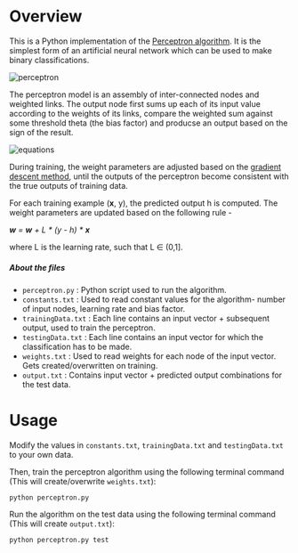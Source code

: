 # Overview
This is a Python implementation of the <a href="https://en.wikipedia.org/wiki/Perceptron#Learning_algorithm">Perceptron algorithm</a>. It is the simplest form of an artificial neural network which can be used to make binary classifications.

![perceptron](https://raw.githubusercontent.com/ckjoshi9/Perceptron/master/images/perceptron.png)

The perceptron model is an assembly of inter-connected nodes and weighted links. The output node first sums up each of its input value according to the weights of its links, compare the weighted sum against some threshold theta (the bias factor) and producse an output based on the sign of the result.

![equations](https://raw.githubusercontent.com/ckjoshi9/Perceptron/master/images/equations.png)

During training, the weight parameters are adjusted based on the <a href="https://en.wikipedia.org/wiki/Gradient_descent">gradient descent method</a>, until the outputs of the perceptron become consistent with the true outputs of training data.

For each training example (**x**, y), the predicted output h is computed. The weight parameters are updated based on the following rule - 

_**w** = **w** + L * (y - h) * **x**_ 

where L is the learning rate, such that L ∈ (0,1].

##### About the files
* `perceptron.py` : Python script used to run the algorithm.
* `constants.txt` : Used to read constant values for the algorithm- number of input nodes, learning rate and bias factor.
* `trainingData.txt` : Each line contains an input vector + subsequent output, used to train the perceptron.
* `testingData.txt` : Each line contains an input vector for which the classification has to be made. 
* `weights.txt` : Used to read weights for each node of the input vector. Gets created/overwritten on training.
* `output.txt` : Contains input vector + predicted output combinations for the test data.

# Usage
Modify the values in `constants.txt`, `trainingData.txt` and `testingData.txt` to your own data.

Then, train the perceptron algorithm using the following terminal command (This will create/overwrite `weights.txt`):
```
python perceptron.py
```

Run the algorithm on the test data using the following terminal command (This will create `output.txt`):
```
python perceptron.py test
```
